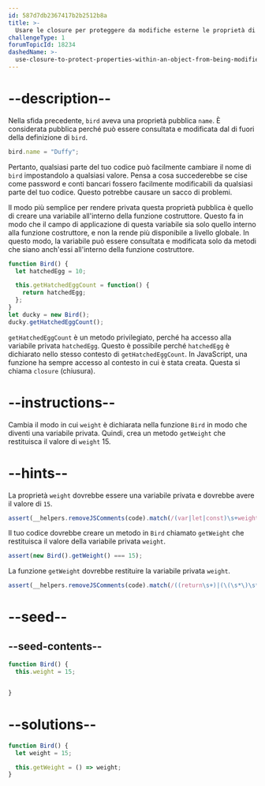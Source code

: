 ```yaml
---
id: 587d7db2367417b2b2512b8a
title: >-
  Usare le closure per proteggere da modifiche esterne le proprietà di un oggetto
challengeType: 1
forumTopicId: 18234
dashedName: >-
  use-closure-to-protect-properties-within-an-object-from-being-modified-externally
---
```


# --description--

Nella sfida precedente, `bird` aveva una proprietà pubblica `name`. È considerata pubblica perché può essere consultata e modificata dal di fuori della definizione di `bird`.

```js
bird.name = "Duffy";
```

Pertanto, qualsiasi parte del tuo codice può facilmente cambiare il nome di `bird` impostandolo a qualsiasi valore. Pensa a cosa succederebbe se cise come password e conti bancari fossero facilmente modificabili da qualsiasi parte del tuo codice. Questo potrebbe causare un sacco di problemi.

Il modo più semplice per rendere privata questa proprietà pubblica è quello di creare una variabile all'interno della funzione costruttore. Questo fa in modo che il campo di applicazione di questa variabile sia solo quello interno alla funzione costruttore, e non la rende più disponibile a livello globale. In questo modo, la variabile può essere consultata e modificata solo da metodi che siano anch'essi all'interno della funzione costruttore.

```js
function Bird() {
  let hatchedEgg = 10;

  this.getHatchedEggCount = function() { 
    return hatchedEgg;
  };
}
let ducky = new Bird();
ducky.getHatchedEggCount();
```

`getHatchedEggCount` è un metodo privilegiato, perché ha accesso alla variabile privata `hatchedEgg`. Questo è possibile perché `hatchedEgg` è dichiarato nello stesso contesto di `getHatchedEggCount`. In JavaScript, una funzione ha sempre accesso al contesto in cui è stata creata. Questa si chiama `closure` (chiusura).

# --instructions--

Cambia il modo in cui `weight` è dichiarata nella funzione `Bird` in modo che diventi una variabile privata. Quindi, crea un metodo `getWeight` che restituisca il valore di `weight` 15.

# --hints--

La proprietà `weight` dovrebbe essere una variabile privata e dovrebbe avere il valore di `15`.

```js
assert(__helpers.removeJSComments(code).match(/(var|let|const)\s+weight\s*\=\s*15\;?/g));
```

Il tuo codice dovrebbe creare un metodo in `Bird` chiamato `getWeight` che restituisca il valore della variabile privata `weight`.

```js
assert(new Bird().getWeight() === 15);
```

La funzione `getWeight` dovrebbe restituire la variabile privata `weight`.

```js
assert(__helpers.removeJSComments(code).match(/((return\s+)|(\(\s*\)\s*\=\>\s*))weight\;?/g));
```

# --seed--

## --seed-contents--

```js
function Bird() {
  this.weight = 15;


}
```

# --solutions--

```js
function Bird() {
  let weight = 15;

  this.getWeight = () => weight;
}
```
